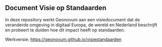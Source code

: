 ## Document Visie op Standaarden

In deze repository werkt Geonovum aan een visiedocument dat de veranderde omgeving in digitaal Europa, de wereld en Nederland beschrijft en probeert te duiden hoe dit impact heeft op standaarden. 

Werkversie: https://geonovum.github.io/visiestandaarden

